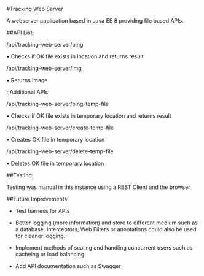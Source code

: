#Tracking Web Server

A webserver application based in Java EE 8 providing file based APIs.



##API List:

/api/tracking-web-server/ping 

•	Checks if OK file exists in location and returns result

/api/tracking-web-server/img

•	Returns image


;;Additional APIs:

/api/tracking-web-server/ping-temp-file

•	Checks if OK file exists in temporary location and returns result

/api/tracking-web-server/create-temp-file

•	Creates OK  file in temporary location

/api/tracking-web-server/delete-temp-file

•	Deletes OK file in temporary location


##Testing:

Testing was manual in this instance using a REST Client and the browser



##Future Improvements:

* Test harness for APIs

* Better logging (more information) and store to different medium such as a database. Interceptors, Web Filters or annotations could also be used for cleaner logging.

* Implement methods of scaling and handling concurrent users such as cacheing or load balancing

* Add API documentation such as Swagger
